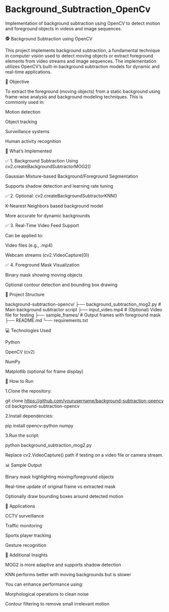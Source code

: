 # Background_Subtraction_OpenCv
Implementation of background subtraction using OpenCV to detect motion and foreground objects in videos and image sequences.


🕵️ Background Subtraction using OpenCV


This project implements background subtraction, a fundamental technique in computer vision used to detect moving objects or extract foreground elements from video streams and image sequences. 
 The implementation utilizes OpenCV’s built-in background subtraction models for dynamic and real-time applications.

🎯 Objective


To extract the foreground (moving objects) from a static background using frame-wise analysis and background modeling techniques. This is commonly used in:


Motion detection

Object tracking

Surveillance systems

Human activity recognition


📂 What’s Implemented

✅ 1. Background Subtraction Using cv2.createBackgroundSubtractorMOG2()

Gaussian Mixture-based Background/Foreground Segmentation

Supports shadow detection and learning rate tuning


✅ 2. Optional: cv2.createBackgroundSubtractorKNN()

K-Nearest Neighbors based background model

More accurate for dynamic backgrounds


✅ 3. Real-Time Video Feed Support

Can be applied to:

Video files (e.g., .mp4)

Webcam streams (cv2.VideoCapture(0))


✅ 4. Foreground Mask Visualization

Binary mask showing moving objects

Optional contour detection and bounding box drawing


📁 Project Structure


background-subtraction-opencv/
├── background_subtraction_mog2.py         # Main background subtractor script
├── input_video.mp4                        # (Optional) Video file for testing
├── sample_frames/                         # Output frames with foreground mask
├── README.md
└── requirements.txt




💻 Technologies Used

Python

OpenCV (cv2)

NumPy

Matplotlib (optional for frame display)


🚀 How to Run

1.Clone the repository:


git clone https://github.com/yourusername/background-subtraction-opencv
cd background-subtraction-opencv


2.Install dependencies:


pip install opencv-python numpy


3.Run the script:


python background_subtraction_mog2.py


Replace cv2.VideoCapture() path if testing on a video file or camera stream.



📊 Sample Output


Binary mask highlighting moving/foreground objects

Real-time update of original frame vs extracted mask

Optionally draw bounding boxes around detected motion



🌟 Applications


CCTV surveillance

Traffic monitoring

Sports player tracking

Gesture recognition


🧠 Additional Insights

MOG2 is more adaptive and supports shadow detection

KNN performs better with moving backgrounds but is slower

You can enhance performance using:

Morphological operations to clean noise

Contour filtering to remove small irrelevant motion

